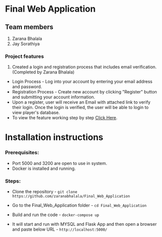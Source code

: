 # Final Web Application

## Team members
1. Zarana Bhalala
2. Jay Sorathiya

### Project features
1.  Created a login and registration process that includes email verification.(Completed by Zarana Bhalala)
* Login Process - Log into your account by entering your email address and password.
* Registration Process - Create new account by clicking "Register" button and  submitting your account information.
* Upon a register, user will receive an Email with attached link to verify their login. Once the login is verified, the user will be able to login to view player's database.
* To view the feature working step by step [Click Here](Final%20Web%20Application.pdf). 

# Installation instructions
### Prerequisites:
* Port 5000 and 3200 are open to use in system.
* Docker is installed and running.

### Steps:
* Clone the repository -
`git clone https://github.com/zaranabhalala/Final_Web_Application`
  
* Go to the Final_Web_Application folder - 
`cd Final_Web_Application`
  
* Build and run the code - 
`docker-compose up`
  
* It will start and run with MYSQL and Flask App and then open a browser and paste below URL - 
`http://localhost:5000/`